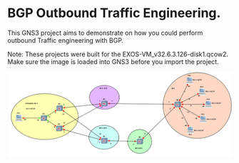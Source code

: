 # BGP Outbound Traffic Engineering.

This GNS3 project aims to demonstrate on how you could perform outbound Traffic engineering with BGP.

Note: These projects were built for the EXOS-VM_v32.6.3.126-disk1.qcow2.  Make sure the image is loaded into GNS3 before you import the project.

<img src="bgp_outbound_te.png">
